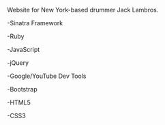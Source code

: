 Website for New York-based drummer Jack Lambros.

-Sinatra Framework

-Ruby

-JavaScript

-jQuery

-Google/YouTube Dev Tools

-Bootstrap

-HTML5

-CSS3
